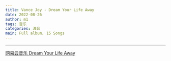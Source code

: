 ```yaml
---
title: Vance Joy - Dream Your Life Away
date: 2022-08-26
author: m1
tags: 音乐
categories: 浊音
main: Full album, 15 Songs
---
```


<link rel="stylesheet" href="/css/APlayer.min.css">
<div id="aplayer"></div>
<script src="/js/APlayer.min.js"></script>
<script>
    const ap = new APlayer({
    container: document.getElementById('aplayer'),
    lrcType: 3,
    loop: 'none',
    audio: [
        {
        name: 'Winds of Change',
        artist: 'Vance Joy',
        url: '01 Winds of Change.m4a',
        cover: 'Cover.jpg',
        lrc: '01 Winds of Change.lrc',
        },
        {
        name: 'Mess Is Mine',
        artist: 'Vance Joy',
        url: '02 Mess Is Mine.m4a',
        cover: 'Cover.jpg',
        lrc: '02 Mess Is Mine.lrc',
        },
        {
        name: 'Wasted Time',
        artist: 'Vance Joy',
        url: '03 Wasted Time.m4a',
        cover: 'Cover.jpg',
        lrc: '03 Wasted Time.lrc',
        },
                {
        name: 'Riptide',
        artist: 'Vance Joy',
        url: '04 Riptide.m4a',
        cover: 'Cover.jpg',
        lrc: '04 Riptide.lrc',
        },
        {
        name: 'Who Am I',
        artist: 'Vance Joy',
        url: '05 Who Am I.m4a',
        cover: 'Cover.jpg',
        lrc: '05 Who Am I.lrc',
        },
        {
        name: 'From Afar',
        artist: 'Vance Joy',
        url: '06 From Afar.m4a',
        cover: 'Cover.jpg',
        lrc: '06 From Afar.lrc',
        },
        {
        name: 'We All Die Trying To Get It Right',
        artist: 'Vance Joy',
        url: '07 We All Die Trying To Get It Right.m4a',
        cover: 'Cover.jpg',
        lrc: '07 We All Die Trying To Get It Right.lrc',
        },
        {
        name: 'Georgia',
        artist: 'Vance Joy',
        url: '08 Georgia.m4a',
        cover: 'Cover.jpg',
        lrc: '08 Georgia.lrc',
        },
        {
        name: 'Red Eye',
        artist: 'Vance Joy',
        url: '09 Red Eye.m4a',
        cover: 'Cover.jpg',
        lrc: '09 Red Eye.lrc',
        },
        {
        name: 'First Time',
        artist: 'Vance Joy',
        url: '10 First Time.m4a',
        cover: 'Cover.jpg',
        lrc: '10 First Time.lrc',
        },
        {
        name: 'All I Ever Wanted',
        artist: 'Vance Joy',
        url: '11 All I Ever Wanted.m4a',
        cover: 'Cover.jpg',
        lrc: '11 All I Ever Wanted.lrc',
        },
        {
        name: 'Best That I Can',
        artist: 'Vance Joy',
        url: '12 Best That I Can.m4a',
        cover: 'Cover.jpg',
        lrc: '12 Best That I Can.lrc',
        },
        {
        name: 'My Kind of Man',
        artist: 'Vance Joy',
        url: '13 My Kind of Man.m4a',
        cover: 'Cover.jpg',
        lrc: '13 My Kind of Man.lrc',
        },
        {
        name: 'Fire and the Flood',
        artist: 'Vance Joy',
        url: '14 Fire and the Flood.m4a',
        cover: 'Cover.jpg',
        lrc: '14 Fire and the Flood.lrc',
        },
        {
        name: 'Straight Into Your Arms',
        artist: 'Vance Joy',
        url: '15 Straight Into Your Arms.m4a',
        cover: 'Cover.jpg',
        lrc: '15 Straight Into Your Arms.lrc',
        }
    ]
});
</script>

---

[网易云音乐 Dream Your Life Away](https://music.163.com/#/album?id=2978001)